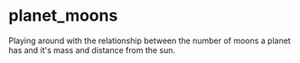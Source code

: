 # planet_moons
Playing around with the relationship between the number of moons a planet has and it's mass and distance from the sun.

